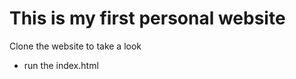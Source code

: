 # This is my first personal website


<p>Clone the website to take a look
<ul>
  <li>run the index.html</li>
</ul>
</p>
